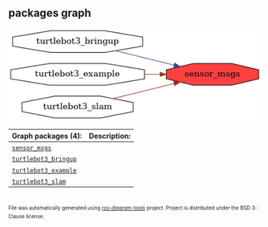 <!--
File was automatically generated using 'ros-diagram-tools' project.
Project is distributed under the BSD 3-Clause license.
-->

## packages graph

[![sensor_msgs](sensor_msgs.png "sensor_msgs")](sensor_msgs.png)


| Graph packages (4): | Description: |
| ------------------- | ------------ |
| [`sensor_msgs`](sensor_msgs.md) |  |
| [`turtlebot3_bringup`](turtlebot3_bringup.md) |  |
| [`turtlebot3_example`](turtlebot3_example.md) |  |
| [`turtlebot3_slam`](turtlebot3_slam.md) |  |


</br>
<font size="1">
File was automatically generated using <a href="https://github.com/anetczuk/ros-diagram-tools"><i>ros-diagram-tools</i></a> project.
Project is distributed under the BSD 3-Clause license.
</font>
